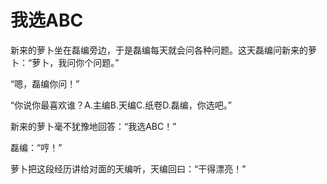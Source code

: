# 我选ABC

新来的萝卜坐在磊编旁边，于是磊编每天就会问各种问题。这天磊编问新来的萝卜：“萝卜，我问你个问题。” 

“嗯，磊编你问！” 

“你说你最喜欢谁？A.主编B.天编C.纸卷D.磊编，你选吧。” 

新来的萝卜毫不犹豫地回答：“我选ABC！” 

磊编：“哼！” 

萝卜把这段经历讲给对面的天编听，天编回曰：“干得漂亮！”